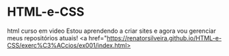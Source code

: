 # HTML-e-CSS
 html  curso em video
Estou aprendendo a criar sites e agora vou gerenciar meus
 repositórios atuais!
 <a href="https://renatorsilveira.github.io/HTML-e-CSS/exerc%C3%ACcios/ex001/index.html>